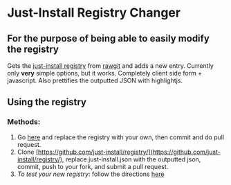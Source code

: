 # Just-Install Registry Changer
## For the purpose of being able to easily modify the registry
Gets the [just-install registry](https://github.com/just-install/registry) from [rawgit](https://rawgit.com/just-install/registry/master/just-install.json) and adds a new entry. Currently only **very** simple options, but it works. Completely client side form + javascript. Also prettifies the outputted JSON with highlightjs. 

## Using the registry
### Methods:
1. Go [here](https://github.com/just-install/registry/edit/master/just-install.json) and replace the registry with your own, then commit and do pull request.
2. Clone [https://github.com/just-install/registry/](https://github.com/just-install/registry/), replace just-install.json with the outputted json, commit, push to your fork, and submit a pull request.
3. *To test your new registry*: follow the directions [here](https://github.com/just-install/registry#how-to-test-changes-locally)
